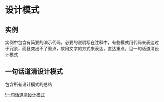 # 设计模式

## 实例

实例中包含有简要的演示代码，必要的说明写在注释中，有些模式用代码来表达过于冗余，而且突出不了重点，故用文字的方式来表达，直达重点，见一句话道清设计模式

## 一句话道清设计模式

包含所有设计模式的总结

[!一句话道清设计模式](./BriefDescription.md)
